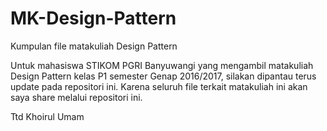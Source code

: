 # MK-Design-Pattern
Kumpulan file matakuliah Design Pattern

Untuk mahasiswa STIKOM PGRI Banyuwangi yang mengambil matakuliah Design Pattern kelas P1 semester Genap 2016/2017, silakan dipantau terus update pada repositori ini. Karena seluruh file terkait matakuliah ini akan saya share melalui repositori ini.

Ttd
Khoirul Umam
